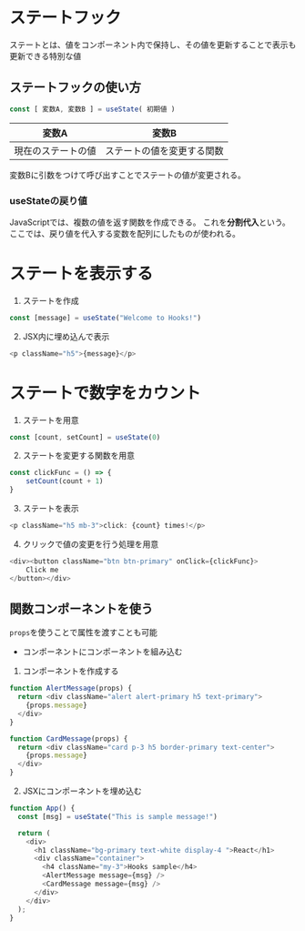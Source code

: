 # ステートフック
ステートとは、値をコンポーネント内で保持し、その値を更新することで表示も更新できる特別な値
## ステートフックの使い方
```js
const [ 変数A, 変数B ] = useState( 初期値 )
```

| 変数A | 変数B |
| --- | --- |
| 現在のステートの値 | ステートの値を変更する関数 |

変数Bに引数をつけて呼び出すことでステートの値が変更される。

### useStateの戻り値
JavaScriptでは、複数の値を返す関数を作成できる。
これを**分割代入**という。
ここでは、戻り値を代入する変数を配列にしたものが使われる。

# ステートを表示する
1. ステートを作成
```js
const [message] = useState("Welcome to Hooks!")
```
2. JSX内に埋め込んで表示
```js
<p className="h5">{message}</p>
```


# ステートで数字をカウント
1. ステートを用意
```js
const [count, setCount] = useState(0)
```
2. ステートを変更する関数を用意
```js
const clickFunc = () => {
    setCount(count + 1)
}
```
3. ステートを表示
```js
<p className="h5 mb-3">click: {count} times!</p>
```
4. クリックで値の変更を行う処理を用意
```js
<div><button className="btn btn-primary" onClick={clickFunc}>
    Click me
</button></div>
```
## 関数コンポーネントを使う
`props`を使うことで属性を渡すことも可能
- コンポーネントにコンポーネントを組み込む
1. コンポーネントを作成する
```js
function AlertMessage(props) {
  return <div className="alert alert-primary h5 text-primary">
    {props.message}
  </div>
}

function CardMessage(props) {
  return <div className="card p-3 h5 border-primary text-center">
    {props.message}
  </div>
}
```
2. JSXにコンポーネントを埋め込む
```js
function App() {
  const [msg] = useState("This is sample message!")

  return (
    <div>
      <h1 className="bg-primary text-white display-4 ">React</h1>
      <div className="container">
        <h4 className="my-3">Hooks sample</h4>
        <AlertMessage message={msg} />
        <CardMessage message={msg} />
      </div>
    </div>
  );
}
```